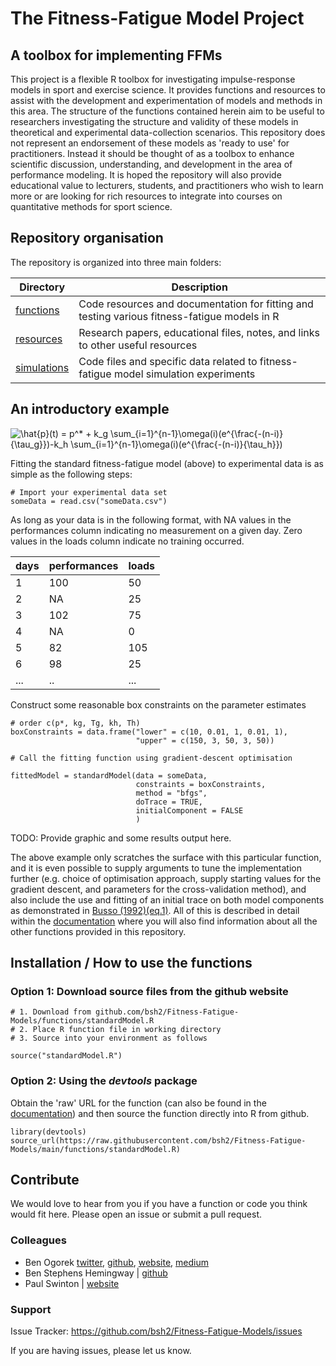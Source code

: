 # The Fitness-Fatigue Model Project

## A toolbox for implementing FFMs

This project is a flexible R toolbox for investigating impulse-response models in sport and exercise science. It provides functions and resources to assist with the development and experimentation of models and methods in this area. The structure of the functions contained herein aim to be useful to researchers investigating the structure and validity of these models in theoretical and experimental data-collection scenarios. This repository does not represent an endorsement of these models as 'ready to use' for practitioners. Instead it should be thought of as a toolbox to enhance scientific discussion, understanding, and development in the area of performance modeling. It is hoped the repository will also provide educational value to lecturers, students, and practitioners who wish to learn more or are looking for rich resources to integrate into courses on quantitative methods for sport science.

## Repository organisation

The repository is organized into three main folders:

| Directory | Description |
|-|-|
| [functions](https://github.com/bsh2/Fitness-Fatigue-Model/tree/main/functions) | Code resources and documentation for fitting and testing various fitness-fatigue models in R |
| [resources](https://github.com/bsh2/Fitness-Fatigue-Model/tree/main/resources) | Research papers, educational files, notes, and links to other useful resources |
| [simulations](https://github.com/bsh2/Fitness-Fatigue-Model/tree/main/simulations) | Code files and specific data related to fitness-fatigue model simulation experiments |

## An introductory example

<img src="https://latex.codecogs.com/svg.latex?\hat{p}(t)&space;=&space;p^*&space;&plus;&space;k_g&space;\sum_{i=1}^{n-1}\omega(i)(e^{\frac{-(n-i)}{\tau_g}})-k_h&space;\sum_{i=1}^{n-1}\omega(i)(e^{\frac{-(n-i)}{\tau_h}})" title="\hat{p}(t) = p^* + k_g \sum_{i=1}^{n-1}\omega(i)(e^{\frac{-(n-i)}{\tau_g}})-k_h \sum_{i=1}^{n-1}\omega(i)(e^{\frac{-(n-i)}{\tau_h}})" />

Fitting the standard fitness-fatigue model (above) to experimental data is as simple as the following steps:

    # Import your experimental data set
    someData = read.csv("someData.csv")

As long as your data is in the following format, with NA values in the performances column indicating no measurement on a given day. Zero values in the loads column indicate no training occurred.
  
  | days | performances | loads |
  |------|--------------|-------|
  | 1    | 100          | 50    |
  | 2    | NA           | 25    |
  | 3    | 102          | 75    |
  | 4    | NA           | 0     |
  | 5    | 82           | 105   |
  | 6    | 98           | 25    |
  | ...  | ..           | ...   |

Construct some reasonable box constraints on the parameter estimates

    # order c(p*, kg, Tg, kh, Th)    
    boxConstraints = data.frame("lower" = c(10, 0.01, 1, 0.01, 1),
                                "upper" = c(150, 3, 50, 3, 50))
    
    # Call the fitting function using gradient-descent optimisation
    
    fittedModel = standardModel(data = someData,
                                constraints = boxConstraints, 
                                method = "bfgs",              
                                doTrace = TRUE,
                                initialComponent = FALSE
                                )

TODO: Provide graphic and some results output here.

The above example only scratches the surface with this particular function, and it is even possible to supply arguments to tune the implementation further (e.g. choice of optimisation approach, supply starting values for the gradient descent, and parameters for the cross-validation method), and also include the use and fitting of an initial trace on both model components as demonstrated in [Busso (1992)(eq.1)](https://link.springer.com/article/10.1007/BF00636228). All of this is described in detail within the [documentation]() where you will also find information about all the other functions provided in this repository.

## Installation / How to use the functions

### Option 1: Download source files from the github website
    
    # 1. Download from github.com/bsh2/Fitness-Fatigue-Models/functions/standardModel.R
    # 2. Place R function file in working directory
    # 3. Source into your environment as follows
    
    source("standardModel.R")
    
### Option 2: Using the *devtools* package

Obtain the 'raw' URL for the function (can also be found in the [documentation]()) and then source the function directly into R from github.

    library(devtools)
    source_url(https://raw.githubusercontent.com/bsh2/Fitness-Fatigue-Models/main/functions/standardModel.R)

## Contribute

We would love to hear from you if you have a function or code you think would fit here. Please open an issue or submit a pull request.

### Colleagues
- Ben Ogorek [twitter](https://twitter.com/benogorek?lang=en), [github](https://github.com/baogorek), [website](https://www.ogorekdatasciences.com/), [medium](https://medium.com/@baogorek)
- Ben Stephens Hemingway | [github](github.com/bsh2)
- Paul Swinton | [website](https://www3.rgu.ac.uk/dmstaff/swinton-paul)

### Support

Issue Tracker: https://github.com/bsh2/Fitness-Fatigue-Models/issues

If you are having issues, please let us know.